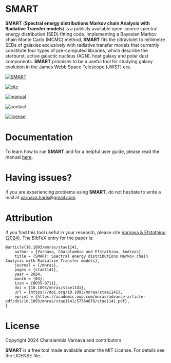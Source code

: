 SMART
=====

**SMART** (**Spectral energy distributions Markov chain Analysis with Radiative Transfer models**) is a publicly available open-source spectral energy distribution (SED) fitting code. Implementing a Bayesian Markov chain Monte Carlo (MCMC) method, **SMART** fits the ultraviolet to millimetre SEDs of galaxies exclusively with radiative transfer models that currently constitute four types of pre-computed libraries, which describe the starburst, active galactic nucleus (AGN), host galaxy and polar dust components. **SMART** promises to be a useful tool for studying galaxy evolution in the James Webb Space Telescope (JWST) era.

[![SMART](https://img.shields.io/badge/GitHub-SMART-blue.svg?style=flat)](https://github.com/ch-var/SMART)

[![cite](https://img.shields.io/badge/MNRAS-10.1093/mnras/stae1141-green.svg?style=flat)](https://academic.oup.com/mnras/advance-article/doi/10.1093/mnras/stae1141/7660585)

[![manual](http://img.shields.io/badge/guidelines-manual-blue.svg?style=flat)](https://github.com/ch-var/SMART/commit/f8f7c03e5e77572f480abdd37f277920fe42b5c0)

![contact](http://img.shields.io/badge/contact-varnava.haris@gmail.com-orange.svg?style=flat)

[![license](http://img.shields.io/badge/license-MIT-blue.svg?style=flat)](https://github.com/ch-var/SMART/commit/9f877d4bbc3bb86bf1cdcdaa2cc5f28cdf8e2bf0)

Documentation
=============

To learn how to run **SMART** and for a helpful user guide, please read the manual [here](https://github.com/ch-var/SMART/commit/f8f7c03e5e77572f480abdd37f277920fe42b5c0).


Having issues?
=============

If you are experiencing problems using **SMART**, do not hesitate to write a mail at varnava.haris@gmail.com. 


Attribution
=============

If you find this tool useful in your research, please cite [Varnava & Efstathiou (2024)](https://academic.oup.com/mnras/advance-article/doi/10.1093/mnras/stae1141/7660585). The BibTeX entry for the paper is:

    @article{10.1093/mnras/stae1141,
        author = {Varnava, Charalambia and Efstathiou, Andreas},
        title = {SMART: Spectral energy distributions Markov chain Analysis with Radiative Transfer models},
        journal = {/mnras},
        pages = {stae1141},
        year = 2024,
        month = {04},
        issn = {0035-8711},
        doi = {10.1093/mnras/stae1141},
        url = {https://doi.org/10.1093/mnras/stae1141},
        eprint = {https://academic.oup.com/mnras/advance-article-pdf/doi/10.1093/mnras/stae1141/57364876/stae1141.pdf},
    }


License
=======

Copyright 2024 Charalambia Varnava and contributors

**SMART** is a free tool made available under the MIT License. For details see the LICENSE file.
